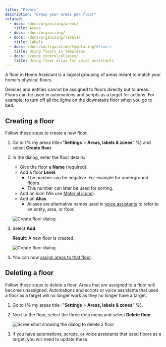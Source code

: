 ```yaml
---
title: "Floors"
description: "Group your areas per floor"
related:
  - docs: /docs/organizing/areas/
    title: Areas
  - docs: /docs/organizing/
  - docs: /docs/organizing/labels/
    title: Labels
  - docs: /docs/configuration/templating/#floors
    title: Using floors in templates
  - docs: /voice_control/aliases/
    title: Using floor alias for voice assistants
---
```


A floor in Home Assistant is a logical grouping of areas meant to match your home's physical floors.

Devices and entities cannot be assigned to floors directly but to areas. Floors can be used in automations and scripts as a target for actions. For example, to turn off all the lights on the downstairs floor when you go to bed.

## Creating a floor

Follow these steps to create a new floor.

1. Go to {% my areas title="**Settings** > **Areas, labels & zones**" %} and select **Create floor**.
2. In the dialog, enter the floor details:
   - Give the floor a **Name** (required).
   - Add a floor **Level**.
     - The number can be negative. For example for underground floors.
     - This number can later be used for sorting.
   - Add an icon (We use [Material icons](https://pictogrammers.com/library/mdi/)).
   - Add an **Alias**.
     - Aliases are alternative names used in [voice assistants](/voice_control/aliases/) to refer to an entity, area, or floor.

    ![Create floor dialog](/images/organizing/create_floor_01.png)
3. Select **Add**.

   **Result**: A new floor is created.

    ![Create floor dialog](/images/organizing/create_floor_02.png)
4. You can now [assign areas to that floor](/docs/organizing/areas/#assigning-areas-to-floors-and-add-labels).

## Deleting a floor

Follow these steps to delete a floor. Areas that are assigned to a floor will become unassigned. Automations and scripts or voice assistants that used a floor as a target will no longer work as they no longer have a target.

1. Go to {% my areas title="**Settings** > **Areas, labels & zones**" %}.
2. Next to the floor, select the three dots menu and select **Delete floor**.

    ![Screenshot showing the dialog to delete a floor](/images/organizing/floor_delete.png)

3. If you have automations, scripts, or voice assistants that used floors as a target, you will need to update these.
